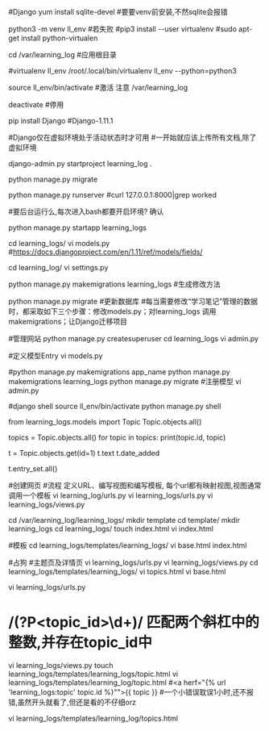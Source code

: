 #Django
yum install sqlite-devel
#要要venv前安装,不然sqlite会报错

python3 -m venv ll_env
#若失败
#pip3 install --user virtualenv
#sudo apt-get install python-virtualen

cd /var/learning_log
#应用根目录

#virtualenv ll_env
/root/.local/bin/virtualenv ll_env --python=python3

source ll_env/bin/activate
#激活 注意 /var/learning_log

deactivate
#停用

pip install Django
#Django-1.11.1

#Django仅在虚拟环境处于活动状态时才可用
#一开始就应该上传所有文档,除了虚拟环境

django-admin.py startproject learning_log .

python manage.py migrate

python manage.py runserver
#curl 127.0.0.1:8000|grep worked

#要后台运行么,每次进入bash都要开启环境? 确认

python manage.py startapp learning_logs

cd learning_logs/
vi models.py 
#https://docs.djangoproject.com/en/1.11/ref/models/fields/

cd learning_log/
vi settings.py

python manage.py makemigrations learning_logs
#生成修改方法

python manage.py migrate
#更新数据库
#每当需要修改“学习笔记”管理的数据时，都采取如下三个步骤：修改models.py；对learning_logs 调用makemigrations；让Django迁移项目


#管理网站
python manage.py createsuperuser
cd learning_logs
vi admin.py


#定义模型Entry
vi models.py

#python manage.py makemigrations app_name
python manage.py makemigrations learning_logs
python manage.py migrate
#注册模型
vi admin.py

#django shell
source ll_env/bin/activate
python manage.py shell

from learning_logs.models import Topic
Topic.objects.all()

topics = Topic.objects.all()
for topic in topics:
	print(topic.id, topic)

t = Topic.objects.get(id=1)
t.text
t.date_added

t.entry_set.all()




#创建网页
#流程 定义URL、编写视图和编写模板, 每个url都有映射视图,视图通常调用一个模板
vi learning_log/urls.py
vi learning_logs/urls.py
vi learning_logs/views.py 

cd /var/learning_log/learning_logs/
mkdir template
cd template/
mkdir learning_logs
cd learning_logs/
touch index.html
vi index.html

#模板
cd learning_logs/templates/learning_logs/
vi base.html
index.html

#占狗
#主题页及详情页
vi learning_logs/urls.py
vi learning_logs/views.py 
cd learning_logs/templates/learning_logs/
vi topics.html
vi base.html 

vi learning_logs/urls.py
# /(?P<topic_id>\d+)/ 匹配两个斜杠中的整数,并存在topic_id中

vi learning_logs/views.py
touch learning_logs/templates/learning_logs/topic.html
vi learning_logs/templates/learning_log/topic.html
#<a herf="{% url 'learning_logs:topic' topic.id %}"">{{ topic }}</a>
#一个小错误耽误1小时,还不报错,虽然开头就看了,但还是看的不仔细orz

vi learning_logs/templates/learning_log/topics.html



